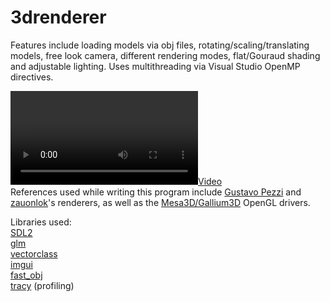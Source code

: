 # 3drenderer
Features include loading models via obj files, rotating/scaling/translating models, free look camera, different rendering modes, flat/Gouraud shading and adjustable lighting. Uses multithreading via Visual Studio OpenMP directives.

[![](preview.mp4)](https://user-images.githubusercontent.com/114368550/220672803-867eb62d-414a-45dc-8599-ef64ddf9efd3.mp4)
<br>
References used while writing this program include [Gustavo Pezzi](https://github.com/gustavopezzi/3drenderer) and [zauonlok](https://github.com/zauonlok/renderer)'s renderers, as well as the [Mesa3D/Gallium3D](https://github.com/Mesa3D/mesa) OpenGL drivers.

Libraries used:<br>
[SDL2](https://github.com/libsdl-org/SDL)<br>
[glm](https://github.com/g-truc/glm)<br>
[vectorclass](https://github.com/vectorclass/version2)<br>
[imgui](https://github.com/ocornut/imgui)<br>
[fast_obj](https://github.com/thisistherk/fast_obj)<br>
[tracy](https://github.com/wolfpld/tracy) (profiling)
